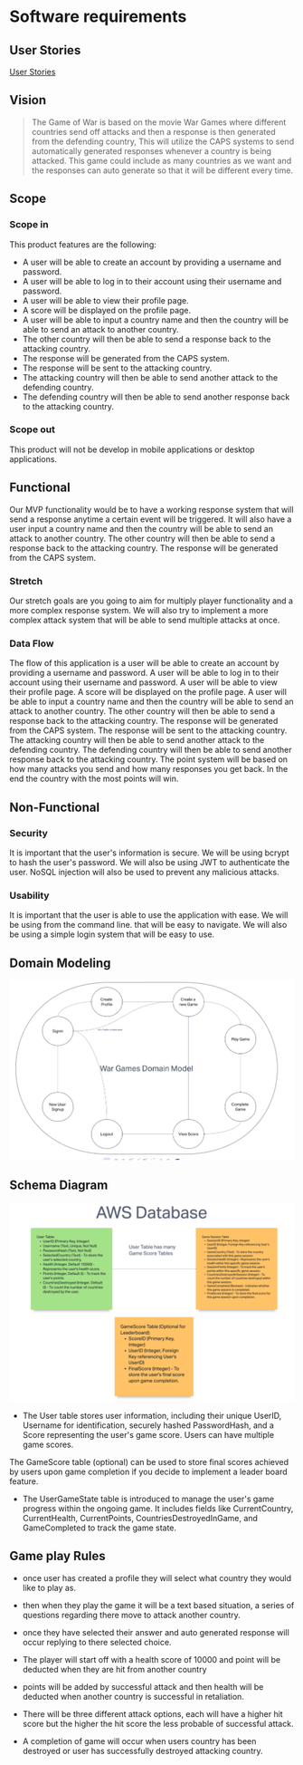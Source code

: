 # Software requirements

## User Stories

[User Stories](https://trello.com/b/nFtx4BBn/techtrailblazers)

## Vision

> The Game of War is based on the movie War Games where different countries send off attacks and then a response is then generated from the defending country, This will utilize the CAPS systems to send automatically generated responses whenever a country is being attacked. This game could include as many countries as we want and the responses can auto generate so that it will be different every time.

## Scope

### Scope in

This product features are the following:

- A user will be able to create an account by providing a username and password.
- A user will be able to log in to their account using their username and password.
- A user will be able to view their profile page.
- A score will be displayed on the profile page.
- A user will be able to input a country name and then the country will be able to send an attack to another country.
- The other country will then be able to send a response back to the attacking country.
- The response will be generated from the CAPS system.
- The response will be sent to the attacking country.
- The attacking country will then be able to send another attack to the defending country.
- The defending country will then be able to send another response back to the attacking country.

### Scope out

This product will not be develop in mobile applications or desktop applications.

## Functional

Our MVP functionality would be to have a working response system that will send a response anytime a certain event will be triggered. It will also have a user input a country name and then the country will be able to send an attack to another country. The other country will then be able to send a response back to the attacking country. The response will be generated from the CAPS system.

### Stretch

Our stretch goals are you going to aim for multiply player functionality and a more complex response system. We will also try to implement a more complex attack system that will be able to send multiple attacks at once.

### Data Flow

The flow of this application is a user will be able to create an account by providing a username and password. A user will be able to log in to their account using their username and password. A user will be able to view their profile page. A score will be displayed on the profile page. A user will be able to input a country name and then the country will be able to send an attack to another country. The other country will then be able to send a response back to the attacking country. The response will be generated from the CAPS system. The response will be sent to the attacking country. The attacking country will then be able to send another attack to the defending country. The defending country will then be able to send another response back to the attacking country. The point system will be based on how many attacks you send and how many responses you get back. In the end the country with the most points will win.

## Non-Functional

### Security

It is important that the user's information is secure. We will be using bcrypt to hash the user's password. We will also be using JWT to authenticate the user. NoSQL injection will also be used to prevent any malicious attacks.

### Usability

It is important that the user is able to use the application with ease. We will be using from the command line. that will be easy to navigate. We will also be using a simple login system that will be easy to use.

## Domain Modeling

![Domain Model](./domainModel.png)

## Schema Diagram

![Schema](./Schema.png)

- The User table stores user information, including their unique UserID, Username for identification, securely hashed PasswordHash, and a Score representing the user's game score. Users can have multiple game scores.

The GameScore table (optional) can be used to store final scores achieved by users upon game completion if you decide to implement a leader board feature.

- The UserGameState table is introduced to manage the user's game progress within the ongoing game. It includes fields like CurrentCountry, CurrentHealth, CurrentPoints, CountriesDestroyedInGame, and GameCompleted to track the game state.

## Game play Rules

- once user has created a profile they will select what country they would like to play as.

- then when they play the game it will be a text based situation, a series of questions regarding there move to attack another country.

- once they have selected their answer and auto generated response will occur replying to there selected choice.

- The player will start off with a health score of 10000 and point will be deducted when they are hit from another country

- points will be added by successful attack and then health will be deducted when another country is successful in retaliation.

- There will be three different attack options, each will have a higher hit score but the higher the hit score the less probable of successful attack.

<!-- - There will be a fourth option of defense where they will skip a turn but negate any damage that may come there way. -->

- A completion of game will occur when users country has been destroyed or user has successfully destroyed attacking country.

<!-- - once game is complete the results will be stored on user profile (stretch will be a board where highest scores are displayed) -->
